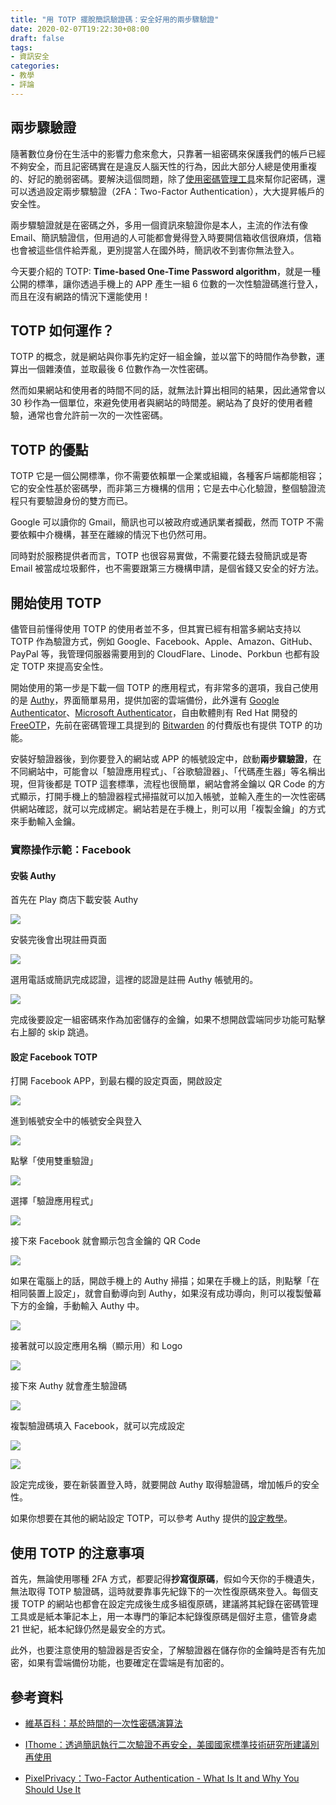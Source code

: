 ```yaml
---
title: "用 TOTP 擺脫簡訊驗證碼：安全好用的兩步驟驗證"
date: 2020-02-07T19:22:30+08:00
draft: false
tags:
- 資訊安全
categories:
- 教學
- 評論
---
```


## 兩步驟驗證

隨著數位身份在生活中的影響力愈來愈大，只靠著一組密碼來保護我們的帳戶已經不夠安全，而且記密碼實在是違反人腦天性的行為，因此大部分人總是使用重複的、好記的脆弱密碼。要解決這個問題，除了[使用密碼管理工具](/post/should-you-use-password-manager/)來幫你記密碼，還可以透過設定兩步驟驗證（2FA：Two-Factor Authentication），大大提昇帳戶的安全性。

兩步驟驗證就是在密碼之外，多用一個資訊來驗證你是本人，主流的作法有像 Email、簡訊驗證信，但用過的人可能都會覺得登入時要開信箱收信很麻煩，信箱也會被這些信件給弄亂，更別提當人在國外時，簡訊收不到害你無法登入。

今天要介紹的 TOTP: **Time-based One-Time Password algorithm**，就是一種公開的標準，讓你透過手機上的 APP 產生一組 6 位數的一次性驗證碼進行登入，而且在沒有網路的情況下還能使用！

## TOTP 如何運作？

TOTP 的概念，就是網站與你事先約定好一組金鑰，並以當下的時間作為參數，運算出一個雜湊值，並取最後 6 位數作為一次性密碼。

然而如果網站和使用者的時間不同的話，就無法計算出相同的結果，因此通常會以 30 秒作為一個單位，來避免使用者與網站的時間差。網站為了良好的使用者體驗，通常也會允許前一次的一次性密碼。

## TOTP 的優點

TOTP 它是一個公開標準，你不需要依賴單一企業或組織，各種客戶端都能相容；它的安全性基於密碼學，而非第三方機構的信用；它是去中心化驗證，整個驗證流程只有要驗證身份的雙方而已。

Google 可以讀你的 Gmail，簡訊也可以被政府或通訊業者攔截，然而 TOTP 不需要依賴中介機構，甚至在離線的情況下也仍然可用。

同時對於服務提供者而言，TOTP 也很容易實做，不需要花錢去發簡訊或是寄 Email 被當成垃圾郵件，也不需要跟第三方機構申請，是個省錢又安全的好方法。

## 開始使用 TOTP

儘管目前懂得使用 TOTP 的使用者並不多，但其實已經有相當多網站支持以 TOTP 作為驗證方式，例如 Google、Facebook、Apple、Amazon、GitHub、PayPal 等，我管理伺服器需要用到的 CloudFlare、Linode、Porkbun 也都有設定 TOTP 來提高安全性。

開始使用的第一步是下載一個 TOTP 的應用程式，有非常多的選項，我自己使用的是 [Authy](https://authy.com/)，界面簡單易用，提供加密的雲端備份，此外還有 [Google Authenticator](https://play.google.com/store/apps/details?id=com.google.android.apps.authenticator2)、[Microsoft Authenticator](https://support.microsoft.com/zh-tw/help/4026727/microsoft-account-how-to-use-the-microsoft-authenticator-app)，自由軟體則有 Red Hat 開發的 [FreeOTP](https://freeotp.github.io/)，先前在密碼管理工具提到的 [Bitwarden](https://bitwarden.com/) 的付費版也有提供 TOTP 的功能。

安裝好驗證器後，到你要登入的網站或 APP 的帳號設定中，啟動**兩步驟驗證**，在不同網站中，可能會以「驗證應用程式」、「谷歌驗證器」、「代碼產生器」等名稱出現，但背後都是 TOTP 這套標準，流程也很簡單，網站會將金鑰以 QR Code 的方式顯示，打開手機上的驗證器程式掃描就可以加入帳號，並輸入產生的一次性密碼供網站確認，就可以完成綁定。網站若是在手機上，則可以用「複製金鑰」的方式來手動輸入金鑰。

### 實際操作示範：Facebook

#### 安裝 Authy

首先在 Play 商店下載安裝 Authy

![](/img/totp/authy-install.jpg)

安裝完後會出現註冊頁面

![](/img/totp/authy-sign-up.jpg)

選用電話或簡訊完成認證，這裡的認證是註冊 Authy 帳號用的。

![](/img/totp/authy-authentication.jpg)

完成後要設定一組密碼來作為加密儲存的金鑰，如果不想開啟雲端同步功能可點擊右上腳的 skip 跳過。

#### 設定 Facebook TOTP

打開 Facebook APP，到最右欄的設定頁面，開啟設定

![](/img/totp/facebook-menu.jpg)

進到帳號安全中的帳號安全與登入

![](/img/totp/facebook-setting.jpg)

點擊「使用雙重驗證」

![](/img/totp/facebook-set-2fa.jpg)

選擇「驗證應用程式」

![](/img/totp/facebook-select-2fa-method.jpg)

接下來 Facebook 就會顯示包含金鑰的 QR Code

![](/img/totp/facebook-qrcode.jpg)

如果在電腦上的話，開啟手機上的 Authy 掃描；如果在手機上的話，則點擊「在相同裝置上設定」，就會自動導向到 Authy，如果沒有成功導向，則可以複製螢幕下方的金鑰，手動輸入 Authy 中。

![](/img/totp/authy-add-account.jpg)

接著就可以設定應用名稱（顯示用）和 Logo

![](/img/totp/authy-add-facebook.jpg)

接下來 Authy 就會產生驗證碼

![](/img/totp/authy-facebook.jpg)

複製驗證碼填入 Facebook，就可以完成設定

![](/img/totp/facebook-input-code.jpg)

![](/img/totp/facebook-succeed.jpg)

設定完成後，要在新裝置登入時，就要開啟 Authy 取得驗證碼，增加帳戶的安全性。

如果你想要在其他的網站設定 TOTP，可以參考 Authy 提供的[設定教學](https://authy.com/guides/)。

## 使用 TOTP 的注意事項

首先，無論使用哪種 2FA 方式，都要記得**抄寫復原碼**，假如今天你的手機遺失，無法取得 TOTP 驗證碼，這時就要靠事先紀錄下的一次性復原碼來登入。每個支援 TOTP 的網站也都會在設定完成後生成多組復原碼，建議將其紀錄在密碼管理工具或是紙本筆記本上，用一本專門的筆記本紀錄復原碼是個好主意，儘管身處 21 世紀，紙本紀錄仍然是最安全的方式。

此外，也要注意使用的驗證器是否安全，了解驗證器在儲存你的金鑰時是否有先加密，如果有雲端備份功能，也要確定在雲端是有加密的。

## 參考資料

- [維基百科：基於時間的一次性密碼演算法](https://zh.wikipedia.org/wiki/%E5%9F%BA%E4%BA%8E%E6%97%B6%E9%97%B4%E7%9A%84%E4%B8%80%E6%AC%A1%E6%80%A7%E5%AF%86%E7%A0%81%E7%AE%97%E6%B3%95)

- [IThome：透過簡訊執行二次驗證不再安全，美國國家標準技術研究所建議別再使用](https://ithome.com.tw/news/112845)
- [PixelPrivacy：Two-Factor Authentication - What Is It and Why You Should Use It](https://pixelprivacy.com/resources/two-factor-authentication/)

